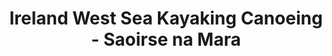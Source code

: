 ---
title: "Ireland West Sea Kayaking Canoeing - Saoirse na Mara"
address: "Westport, Co. Mayo"
tel: "+353 (0)86 173 3610"
county: "Mayo"
category: "Canoeing Kayaking"
type: "Content"
lat: "53.79999923706055"
lng: "-9.516666412353516"
---